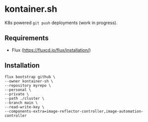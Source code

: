 # kontainer.sh
K8s powered `git push` deployments (work in progress).
## Requirements
* Flux (https://fluxcd.io/flux/installation/)
## Installation

    flux bootstrap github \
    --owner kontainer-sh \
    --repository myrepo \
    --personal \
    --private \
    --path ./cluster \
    --branch main \
    --read-write-key \
    --components-extra=image-reflector-controller,image-automation-controller
